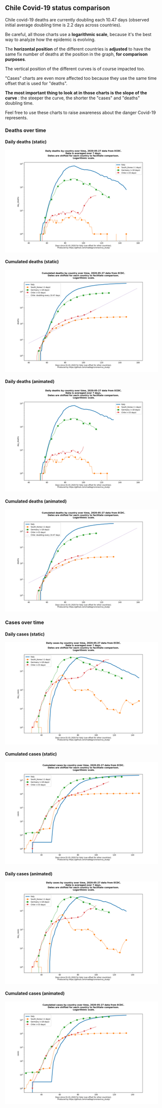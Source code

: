 ## Chile Covid-19 status comparison 

Chile covid-19 deaths are currently doubling each 10.47 days (observed initial average doubling time is 2.2 days across countries).



Be careful, all those charts use a **logarithmic scale**, because it's the best way to analyze how the epidemic is evolving.
 
The **horizontal position** of the different countries is **adjusted** to have the same fix number of deaths at the position in the graph, **for comparison purposes**.

The vertical position of the different curves is of course impacted too.

"Cases" charts are even more affected too because they use the same time offset that is used for "deaths".

**The most important thing to look at in those charts is the slope of the curve** : the steeper the curve, the shorter the "cases" and "deaths" doubling time.

Feel free to use these charts to raise awareness about the danger Covid-19 represents. 


 
### Deaths over time
 
#### Daily deaths (static)
![Chile covid-19 daily deaths static chart](https://raw.githubusercontent.com/madlag/coronavirus_study/master/notebooks/graphs/2020-05-27/countries/Chile/2020-05-27_Chile_day_deaths.png "Chile covid-19 day_deaths static chart")   
 
#### Cumulated deaths (static)
![Chile covid-19 cumulated deaths static chart](https://raw.githubusercontent.com/madlag/coronavirus_study/master/notebooks/graphs/2020-05-27/countries/Chile/2020-05-27_Chile_deaths.png "Chile covid-19 deaths static chart")   
 
#### Daily deaths (animated)
![Chile covid-19 daily deaths animated chart](https://raw.githubusercontent.com/madlag/coronavirus_study/master/notebooks/graphs/2020-05-27/countries/Chile/2020-05-27_Chile_day_deaths.gif "Chile covid-19 day_deaths animated chart")   
 
#### Cumulated deaths (animated)
![Chile covid-19 cumulated deaths animated chart](https://raw.githubusercontent.com/madlag/coronavirus_study/master/notebooks/graphs/2020-05-27/countries/Chile/2020-05-27_Chile_deaths.gif "Chile covid-19 deaths animated chart")   

 
### Cases over time
 
#### Daily cases (static)
![Chile covid-19 daily cases static chart](https://raw.githubusercontent.com/madlag/coronavirus_study/master/notebooks/graphs/2020-05-27/countries/Chile/2020-05-27_Chile_day_cases.png "Chile covid-19 day_cases static chart")   
 
#### Cumulated cases (static)
![Chile covid-19 cumulated cases static chart](https://raw.githubusercontent.com/madlag/coronavirus_study/master/notebooks/graphs/2020-05-27/countries/Chile/2020-05-27_Chile_cases.png "Chile covid-19 cases static chart")   
 
#### Daily cases (animated)
![Chile covid-19 daily cases animated chart](https://raw.githubusercontent.com/madlag/coronavirus_study/master/notebooks/graphs/2020-05-27/countries/Chile/2020-05-27_Chile_day_cases.gif "Chile covid-19 day_cases animated chart")   
 
#### Cumulated cases (animated)
![Chile covid-19 cumulated cases animated chart](https://raw.githubusercontent.com/madlag/coronavirus_study/master/notebooks/graphs/2020-05-27/countries/Chile/2020-05-27_Chile_cases.gif "Chile covid-19 cases animated chart")   

